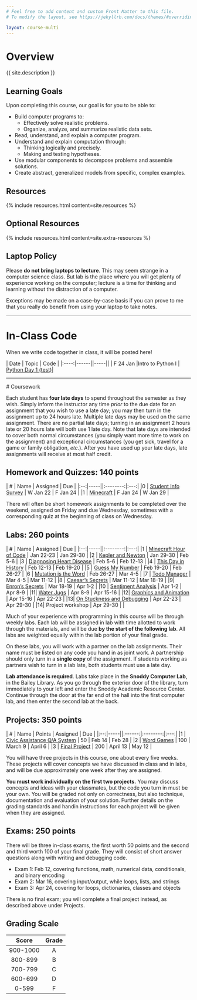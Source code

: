 ```yaml
---
# Feel free to add content and custom Front Matter to this file.
# To modify the layout, see https://jekyllrb.com/docs/themes/#overriding-theme-defaults

layout: course-multi
---
```


# <a name="description">Overview</a>

{{ site.description }}

## <a name="goals">Learning Goals</a>

Upon completing this course, our goal is for you to be able to:

* Build computer programs to:
  * Effectively solve realistic problems.
  * Organize, analyze, and summarize realistic data sets.
* Read, understand, and explain a computer program.
* Understand and explain computation through:
  * Thinking logically and precisely.
  * Making and testing hypotheses.
* Use modular components to decompose problems and assemble solutions.
* Create abstract, generalized models from specific, complex examples.

## <a name="resources">Resources</a>

{% include resources.html content=site.resources %}

## <a name="additional-resources">Optional Resources</a>

{% include resources.html content=site.extra-resources %}

## Laptop Policy

Please **do not bring laptops to lecture**. This may seem strange in a computer science class. But lab is the place where you will get plenty of experience working on the computer; lecture is a time for thinking and learning without the distraction of a computer.

Exceptions may be made on a case-by-case basis if you can prove to me that you really do benefit from using your laptop to take notes.

<hr>

# <a name="inclasscode">In-Class Code</a>

When we write code together in class, it will be posted here!

| Date | Topic | Code |
|:----:|------||-----||
| F 24 Jan |Intro to Python I | [Python Day 1 (test)](https://notebooks.azure.com/seme/projects/csci-150-spring-2020-in-class)|

<hr>
# Coursework

Each student has **four late days** to spend throughout the semester as they wish.
Simply inform the instructor any time *prior* to the due date for an assignment
that you wish to use a late day; you may then turn in the assignment up to 24
hours late. Multiple late days may be used on the same assignment. There are no
partial late days; turning in an assignment 2 hours late or 20 hours late will
both use 1 late day. Note that late days are intended to cover both normal
circumstances (you simply want more time to work on the assignment) and
exceptional circumstances (you get sick, travel for a game or family
obligation, *etc.*). After you have used up your late days, late assignments
will receive at most half credit.

## <a name="hwqz">Homework and Quizzes</a>: 140 points

| #  | Name | Assigned | Due |
|:--:|-----||:--------:|:---:|
|0 | [Student Info Survey](https://docs.google.com/forms/d/e/1FAIpQLSdtxgmw2tL6IzzK0qq3Fw2h2FTFmGHoTRs8p6wTfTToUn7pZg/viewform?usp=sf_link) | W Jan 22 | F Jan 24 |
|1 | [Minecraft](https://drive.google.com/file/d/18nZWZsUiA9-gDD4uKYs9szXHme7lYRxz/view?usp=sharing) | F Jan 24 | W Jan 29 |

There will often be short homework assignments to be completed over the weekend, assigned on Friday and due Wednesday, sometimes with a corresponding quiz at the beginning of class on Wednesday.

## <a name="labs">Labs</a>: 260 points

| #  | Name | Assigned | Due |
|:--:|-----||:--------:|:---:|
|1 | [Minecraft Hour of Code]({{site.baseurl}}/labs/minecraft.html) | Jan 22-23 | Jan 29-30 |
|2 | [Kepler and Newton](https://notebooks.azure.com/goadrich/projects/kepler-vs-newton) | Jan 29-30 | Feb 5-6 |
|3 | [Diagnosing Heart Disease](https://notebooks.azure.com/goadrich/projects/heart-disease-lab) | Feb 5-6 | Feb 12-13 |
|4 | [This Day in History](https://notebooks.azure.com/yorgey/projects/this-day-in-history-public) | Feb 12-13 | Feb 19-20 |
|5 | [Guess My Number]({{site.baseurl}}/labs/guess.html) | Feb 19-20 | Feb 26-27 |
|6 | [Mutation is the Word]({{site.baseurl}}/labs/doublets.html) | Feb 26-27 | Mar 4-5 |
|7 | [Todo Manager]({{site.baseurl}}/labs/todo-manager.html) | Mar 4-5 | Mar 11-12 |
|8 | [Caesar’s Secrets](https://notebooks.azure.com/goadrich/projects/caesar-s-secrets) | Mar 11-12 | Mar 18-19 |
|9| [Enron’s Secrets]({{site.baseurl}}/labs/needles.html) | Mar 18-19 | Apr 1-2 |
|10 | [Sentiment Analysis](https://notebooks.azure.com/goadrich/projects/sentiment-analysis) | Apr 1-2 | Apr 8-9 |
|11| [Water Jugs]({{site.baseurl}}/labs/waterjug.html) | Apr 8-9 | Apr 15-16 |
|12| [Graphics and Animation]({{site.baseurl}}/labs/graphics.html) | Apr 15-16 | Apr 22-23 |
|13| [On Stuckness and Debugging]({{site.baseurl}}/labs/debugging.html) | Apr 22-23 | Apr 29-30 |
|14| Project workshop | Apr 29-30 | |

Much of your experience with programming in this course will be through weekly labs. Each lab will be assigned in lab with time allotted to work through the materials, and will be due **by the start of the following lab**. All labs are weighted equally within the lab portion of your final grade.

On these labs, you will work with a partner on the lab assignments. Their name must be listed on any code you hand in as joint work. A partnership should only turn in a **single copy** of the assignment. If students working as partners wish to turn in a lab late, both students must use a late day.

**Lab attendance is required**. Labs take place in the **Snoddy Computer Lab**, in the Bailey Library. As you go through the exterior door of the library, turn immediately to your left and enter the Snoddy Academic Resource Center. Continue through the door at the far end of the hall into the first computer lab, and then enter the second lab at the back.

## <a name="projects">Projects</a>: 350 points

| #  | Name | Points | Assigned | Due |
|:--:|-----||:------:|:--------:|:---:|
|1 | [Civic Assistance Q/A System](https://notebooks.azure.com/goadrich/projects/project-1)  | 50  | Feb 14 | Feb 28 |
|2 | [Word Games]({{site.baseurl}}/projects/project2.html) | 100 | March 9 | April 6 |
|3 | [Final Project]({{site.baseurl}}/projects/final.html) | 200 | April 13 | May 12 |

You will have three projects in this course, one about every five weeks. These projects will cover concepts we have discussed in class and in labs, and will be due approximately one week after they are assigned.

**You must work individually on the first two projects.** You may discuss concepts and ideas with your classmates, but the code you turn in must be your own. You will be graded not only on correctness, but also technique, documentation and evaluation of your solution. Further details on the grading standards and handin instructions for each project will be given when they are assigned.

## <a name="exams">Exams</a>: 250 points

There will be three in-class exams, the first worth 50 points and the second and
third worth 100 of your final grade. They will consist of short answer
questions along with writing and debugging code.

* Exam 1: Feb 12, covering functions, math, numerical data, conditionals, and binary encoding
* Exam 2: Mar 16, covering input/output, while loops, lists, and strings
* Exam 3: Apr 24, covering for loops, dictionaries, classes and objects

There is no final exam; you will complete a final project instead, as described above under Projects.

## <a name="scale">Grading Scale</a>

| Score  | Grade  |
|:------:|:------:|
| 900-1000  | A   |
| 800-899   | B   |
| 700-799   | C   |
| 600-699   | D   |
| 0-599     | F   |
